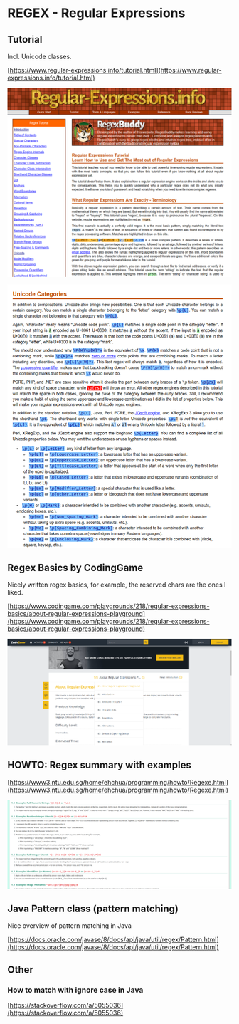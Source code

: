 # REGEX - Regular Expressions

## Tutorial
Incl. Unicode classes.

[https://www.regular-expressions.info/tutorial.html](https://www.regular-expressions.info/tutorial.html)

![regex_tutorial](images/regex_tutorial.png)

![unicode_classes](images/unicode_classes.png)

## Regex Basics by CodingGame
Nicely written regex basics, for example, the reserved chars are the ones I liked.

[https://www.codingame.com/playgrounds/218/regular-expressions-basics/about-regular-expressions-playground](https://www.codingame.com/playgrounds/218/regular-expressions-basics/about-regular-expressions-playground)

![codinggame_regex_basics](images/codinggame_regex_basics.png)

## HOWTO: Regex summary with examples

[https://www3.ntu.edu.sg/home/ehchua/programming/howto/Regexe.html](https://www3.ntu.edu.sg/home/ehchua/programming/howto/Regexe.html)

![howto](images/howto.png)

## Java Pattern class (pattern matching)
Nice overview of pattern matching in Java

[https://docs.oracle.com/javase/8/docs/api/java/util/regex/Pattern.html](https://docs.oracle.com/javase/8/docs/api/java/util/regex/Pattern.html)

## Other

### How to match with ignore case in Java

[https://stackoverflow.com/a/5055036](https://stackoverflow.com/a/5055036)
